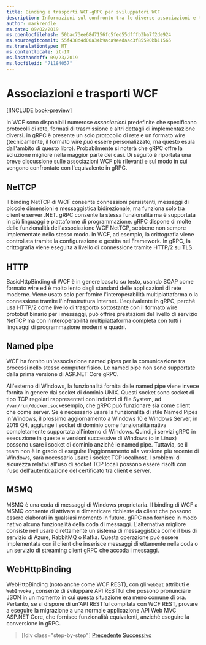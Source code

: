 ```yaml
---
title: Binding e trasporti WCF-gRPC per sviluppatori WCF
description: Informazioni sul confronto tra le diverse associazioni e trasporti WCF con gRPC.
author: markrendle
ms.date: 09/02/2019
ms.openlocfilehash: 50bac73ee68d7156fc5fed55dfffb3ba7f2de924
ms.sourcegitcommit: 55f438d4d00a34b9aca9eedaac3f85590bb11565
ms.translationtype: MT
ms.contentlocale: it-IT
ms.lasthandoff: 09/23/2019
ms.locfileid: "71184057"
---
```

# <a name="wcf-bindings-and-transports"></a>Associazioni e trasporti WCF

[!INCLUDE [book-preview](../../../includes/book-preview.md)]

In WCF sono disponibili numerose *associazioni* predefinite che specificano protocolli di rete, formati di trasmissione e altri dettagli di implementazione diversi. in gRPC è presente un solo protocollo di rete e un formato wire (tecnicamente, il formato wire *può* essere personalizzato, ma questo esula dall'ambito di questo libro). Probabilmente si noterà che gRPC offre la soluzione migliore nella maggior parte dei casi. Di seguito è riportata una breve discussione sulle associazioni WCF più rilevanti e sul modo in cui vengono confrontate con l'equivalente in gRPC.

## <a name="nettcp"></a>NetTCP

Il binding NetTCP di WCF consente connessioni persistenti, messaggi di piccole dimensioni e messaggistica bidirezionale, ma funziona solo tra client e server .NET. gRPC consente la stessa funzionalità ma è supportata in più linguaggi e piattaforme di programmazione. gRPC dispone di molte delle funzionalità dell'associazione WCF NetTCP, sebbene non sempre implementate nello stesso modo. In WCF, ad esempio, la crittografia viene controllata tramite la configurazione e gestita nel Framework. In gRPC, la crittografia viene eseguita a livello di connessione tramite HTTP/2 su TLS.

## <a name="http"></a>HTTP

BasicHttpBinding di WCF è in genere basato su testo, usando SOAP come formato wire ed è molto lento dagli standard delle applicazioni di rete moderne. Viene usato solo per fornire l'interoperabilità multipiattaforma o la connessione tramite l'infrastruttura Internet. L'equivalente in gRPC, perché usa HTTP/2 come livello di trasporto sottostante con il formato wire protobuf binario per i messaggi, può offrire prestazioni del livello di servizio NetTCP ma con l'interoperabilità multipiattaforma completa con tutti i linguaggi di programmazione moderni e quadri.

## <a name="named-pipes"></a>Named pipe

WCF ha fornito un'associazione named pipes per la comunicazione tra processi nello stesso computer fisico. Le named pipe non sono supportate dalla prima versione di ASP.NET Core gRPC.

All'esterno di Windows, la funzionalità fornita dalle named pipe viene invece fornita in genere dai socket di dominio UNIX. Questi socket sono socket di tipo TCP regolari rappresentati con indirizzi di file System, ad `/var/run/docker.sock`esempio, che gRPC può funzionare sia come client che come server. Se è necessario usare la funzionalità di stile Named Pipes in Windows, il prossimo aggiornamento a Windows 10 e Windows Server, in 2019 Q4, aggiunge i socket di dominio come funzionalità nativa completamente supportata all'interno di Windows. Quindi, i servizi gRPC in esecuzione in queste e versioni successive di Windows (o in Linux) possono usare i socket di dominio anziché le named pipe. Tuttavia, se il team non è in grado di eseguire l'aggiornamento alla versione più recente di Windows, sarà necessario usare i socket TCP localhost. I problemi di sicurezza relativi all'uso di socket TCP locali possono essere risolti con l'uso dell'autenticazione del certificato tra client e server.

## <a name="msmq"></a>MSMQ

MSMQ è una coda di messaggi di Windows proprietaria. Il binding di WCF a MSMQ consente di attivare e dimenticare richieste da client che possono essere elaborati in qualsiasi momento in futuro. gRPC non fornisce in modo nativo alcuna funzionalità della coda di messaggi. L'alternativa migliore consiste nell'usare direttamente un sistema di messaggistica come il bus di servizio di Azure, RabbitMQ o Kafka. Questa operazione può essere implementata con il client che inserisce messaggi direttamente nella coda o un servizio di streaming client gRPC che accoda i messaggi.

## <a name="webhttpbinding"></a>WebHttpBinding

WebHttpBinding (noto anche come WCF REST), con gli `WebGet` attributi e `WebInvoke` , consente di sviluppare API RESTful che possono pronunciare JSON in un momento in cui questa situazione era meno comune di ora. Pertanto, se si dispone di un'API RESTful compilata con WCF REST, provare a eseguire la migrazione a una normale applicazione API Web MVC ASP.NET Core, che fornisce funzionalità equivalenti, anziché eseguire la conversione in gRPC.

>[!div class="step-by-step"]
>[Precedente](wcf-endpoints-grpc-methods.md)
>[Successivo](rpc-types.md)
